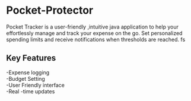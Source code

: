 # Pocket-Protector
Pocket Tracker is a user-friendly ,intuitive java application to help your effortlessly manage and track your expense on the go. Set personalized spending limits and receive notifications when thresholds are reached. fs

## Key Features
  -Expense logging <br />
  -Budget Setting <br />
  -User Friendly interface <br />
  -Real -time updates <br />

